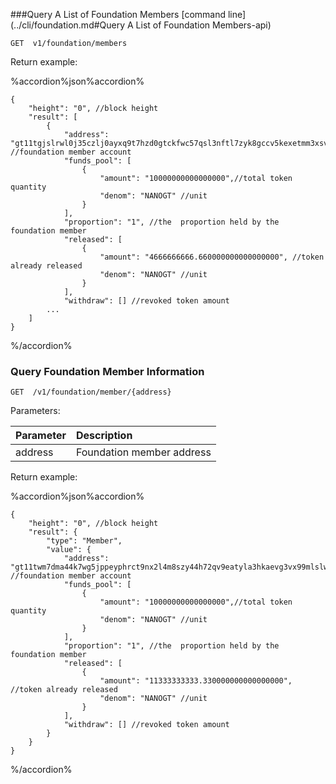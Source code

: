 
###Query A List of Foundation Members [command line](../cli/foundation.md#Query A List of Foundation Members-api)

```
GET  v1/foundation/members
```

Return example:

%accordion%json%accordion%

```     
{
    "height": "0", //block height
    "result": [
        {
            "address": "gt11tgjslrwl0j35czlj0ayxq9t7hzd0gtckfwc57qsl3nftl7zyk8gccv5kexetmm3xsv2tj5", //foundation member account
            "funds_pool": [ 
                {
                    "amount": "10000000000000000",//total token quantity
                    "denom": "NANOGT" //unit
                }
            ],
            "proportion": "1", //the  proportion held by the foundation member
            "released": [
                {
                    "amount": "4666666666.660000000000000000", //token already released
                    "denom": "NANOGT" //unit
                }
            ],
            "withdraw": [] //revoked token amount
		...
    ]
}
```
%/accordion%


### Query Foundation Member Information

```
GET  /v1/foundation/member/{address}
```

Parameters:

| Parameter | Description |
| :----| :---- |
| address | Foundation member address |

Return example:

%accordion%json%accordion%


```     
{
    "height": "0", //block height
    "result": {
        "type": "Member",
        "value": {
            "address": "gt11twm7dma44k7wg5jppeyphrct9nx2l4m8szy44h72qv9eatyla3hkaevg3vx99mlslwsnfq", //foundation member account
            "funds_pool": [
                {
                    "amount": "10000000000000000",//total token quantity
                    "denom": "NANOGT" //unit
                }
            ],
            "proportion": "1", //the  proportion held by the foundation member
            "released": [
                {
                    "amount": "11333333333.330000000000000000", //token already released
                    "denom": "NANOGT" //unit
                }
            ],
            "withdraw": [] //revoked token amount
        }
    }
}
```
%/accordion%



